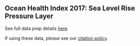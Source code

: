 ## Ocean Health Index 2017: Sea Level Rise Pressure Layer

See full data prep details [here](https://cdn.rawgit.com/OHI-Science/ohiprep/master/globalprep/prs_slr/v2017/slr_layer_prep_v2.html).

If using these data, please see our [citation policy](http://ohi-science.org/citation-policy/).

  
